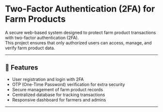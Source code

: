 # Two-Factor Authentication (2FA) for Farm Products

A secure web-based system designed to protect farm product transactions with two-factor authentication (2FA).  
This project ensures that only authorized users can access, manage, and verify farm product data.

---

## 🚀 Features
- User registration and login with 2FA
- OTP (One-Time Password) verification for extra security
- Secure management of farm product records
- Centralized database for tracking transactions
- Responsive dashboard for farmers and admins

---



